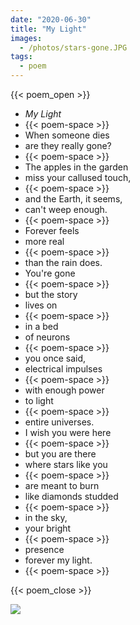 ```yaml
---
date: "2020-06-30"
title: "My Light"
images:
  - /photos/stars-gone.JPG
tags:
  - poem
---
```

  
{{< poem_open >}}
* *My Light*
* {{< poem-space >}}
* When someone dies
* are they really gone?
* {{< poem-space >}}
* The apples in the garden
* miss your callused touch,
* {{< poem-space >}}
* and the Earth, it seems,
* can't weep enough.
* {{< poem-space >}}
* Forever feels
* more real
* {{< poem-space >}}
* than the rain does.
* You're gone
* {{< poem-space >}}
* but the story
* lives on
* {{< poem-space >}}
* in a bed
* of neurons
* {{< poem-space >}}
* you once said,
* electrical impulses 
* {{< poem-space >}}
* with enough power
* to light
* {{< poem-space >}}
* entire universes.
* I wish you were here
* {{< poem-space >}}
* but you are there
* where stars like you
* {{< poem-space >}}
* are meant to burn
* like diamonds studded
* {{< poem-space >}}
* in the sky,
* your bright
* {{< poem-space >}}
* presence
* forever my light.
* {{< poem-space >}}

{{< poem_close >}}

![](/photos/stars-gone.JPG)

